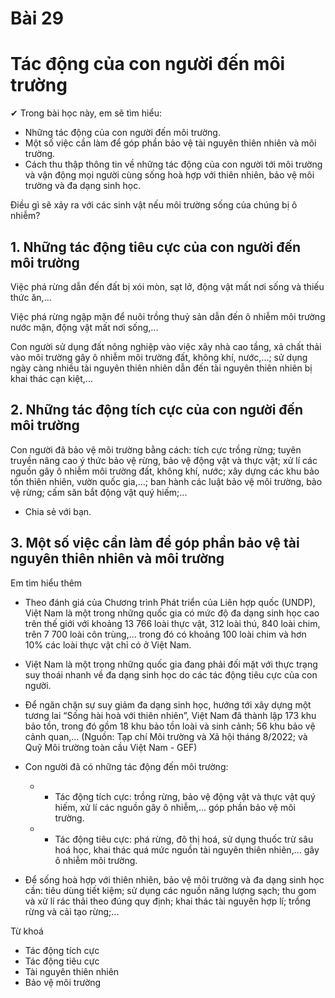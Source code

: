 # Bài 29
# Tác động của con người đến môi trường

✔ Trong bài học này, em sẽ tìm hiểu:
- Những tác động của con người đến môi trường.
- Một số việc cần làm để góp phần bảo vệ tài nguyên thiên nhiên và môi trường.
- Cách thu thập thông tin về những tác động của con người tới môi trường và vận động mọi người cùng sống hoà hợp với thiên nhiên, bảo vệ môi trường và đa dạng sinh học.

Điều gì sẽ xảy ra với các sinh vật nếu môi trường sống của chúng bị ô nhiễm?
## 1. Những tác động tiêu cực của con người đến môi trường

Việc phá rừng dẫn đến đất bị xói mòn, sạt lở, động vật mất nơi sống và thiếu thức ăn,...

Việc phá rừng ngập mặn để nuôi trồng thuỷ sản dẫn đến ô nhiễm môi trường nước mặn, động vật mất nơi sống,...

Con người sử dụng đất nông nghiệp vào việc xây nhà cao tầng, xả chất thải vào môi trường gây ô nhiễm môi trường đất, không khí, nước,...; sử dụng ngày càng nhiều tài nguyên thiên nhiên dẫn đến tài nguyên thiên nhiên bị khai thác cạn kiệt,...

## 2. Những tác động tích cực của con người đến môi trường

Con người đã bảo vệ môi trường bằng cách: tích cực trồng rừng; tuyên truyền nâng cao ý thức bảo vệ rừng, bảo vệ động vật và thực vật; xử lí các nguồn gây ô nhiễm môi trường đất, không khí, nước; xây dựng các khu bảo tồn thiên nhiên, vườn quốc gia,...; ban hành các luật bảo vệ môi trường, bảo vệ rừng; cấm săn bắt động vật quý hiếm;...

- Chia sẻ với bạn.
## 3. Một số việc cần làm để góp phần bảo vệ tài nguyên thiên nhiên và môi trường

Em tìm hiểu thêm
- Theo đánh giá của Chương trình Phát triển của Liên hợp quốc (UNDP), Việt Nam là một trong những quốc gia có mức độ đa dạng sinh học cao trên thế giới với khoảng 13 766 loài thực vật, 312 loài thú, 840 loài chim, trên 7 700 loài côn trùng,... trong đó có khoảng 100 loài chim và hơn 10% các loài thực vật chỉ có ở Việt Nam.
- Việt Nam là một trong những quốc gia đang phải đối mặt với thực trạng suy thoái nhanh về đa dạng sinh học do các tác động tiêu cực của con người.
- Để ngăn chặn sự suy giảm đa dạng sinh học, hướng tới xây dựng một tương lai “Sống hài hoà với thiên nhiên”, Việt Nam đã thành lập 173 khu bảo tồn, trong đó gồm 18 khu bảo tồn loài và sinh cảnh; 56 khu bảo vệ cảnh quan,...
(Nguồn: Tạp chí Môi trường và Xã hội tháng 8/2022; và Quỹ Môi trường toàn cầu Việt Nam - GEF)

- Con người đã có những tác động đến môi trường:
  - + Tác động tích cực: trồng rừng, bảo vệ động vật và thực vật quý hiếm, xử lí các nguồn gây ô nhiễm,... góp phần bảo vệ môi trường.
  - + Tác động tiêu cực: phá rừng, đô thị hoá, sử dụng thuốc trừ sâu hoá học, khai thác quá mức nguồn tài nguyên thiên nhiên,... gây ô nhiễm môi trường.
- Để sống hoà hợp với thiên nhiên, bảo vệ môi trường và đa dạng sinh học cần: tiêu dùng tiết kiệm; sử dụng các nguồn năng lượng sạch; thu gom và xử lí rác thải theo đúng quy định; khai thác tài nguyên hợp lí; trồng rừng và cải tạo rừng;...

Từ khoá
- Tác động tích cực
- Tác động tiêu cực
- Tài nguyên thiên nhiên
- Bảo vệ môi trường
